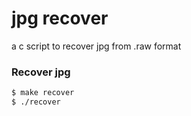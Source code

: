 # jpg recover

a c script to recover jpg from .raw format

### Recover jpg

```sh
$ make recover
$ ./recover
```